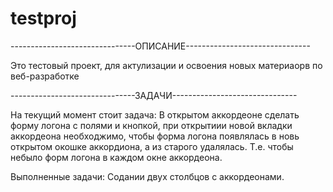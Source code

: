 # testproj

-------------------------------ОПИСАНИЕ-------------------------------

Это тестовый проект, для актулизации и освоения новых материаорв по веб-разработке


-------------------------------ЗАДАЧИ-------------------------------

На текущий момент стоит задача:
В открытом аккордеоне сделать форму логона с полями и кнопкой, при открытиии новой вкладки аккордеона необходжимо,
чтобы форма логона появлялась в новь открытом окошке аккордиона, а из старого удалялась.
Т.е. чтобы небыло форм логона в каждом окне аккордеона.




Выполненные задачи:
Содании двух столбцов с аккордеонами.
